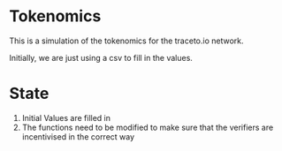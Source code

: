 # Tokenomics
This is a simulation of the tokenomics for the traceto.io network.

Initially, we are just using a csv to fill in the values. 

# State
1. Initial Values are filled in
2. The functions need to be modified to make sure that the verifiers are incentivised in the correct way

